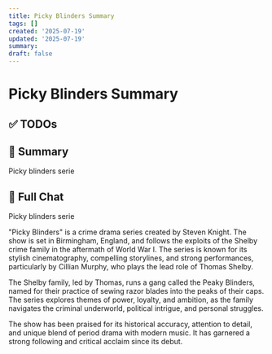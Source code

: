 ```yaml
---
title: Picky Blinders Summary
tags: []
created: '2025-07-19'
updated: '2025-07-19'
summary:
draft: false
---
```


# Picky Blinders Summary

## ✅ TODOs


## 📌 Summary
Picky blinders serie

## 🧠 Full Chat


Picky blinders serie



"Picky Blinders" is a crime drama series created by Steven Knight. The show is set in Birmingham, England, and follows the exploits of the Shelby crime family in the aftermath of World War I. The series is known for its stylish cinematography, compelling storylines, and strong performances, particularly by Cillian Murphy, who plays the lead role of Thomas Shelby.

The Shelby family, led by Thomas, runs a gang called the Peaky Blinders, named for their practice of sewing razor blades into the peaks of their caps. The series explores themes of power, loyalty, and ambition, as the family navigates the criminal underworld, political intrigue, and personal struggles.

The show has been praised for its historical accuracy, attention to detail, and unique blend of period drama with modern music. It has garnered a strong following and critical acclaim since its debut.